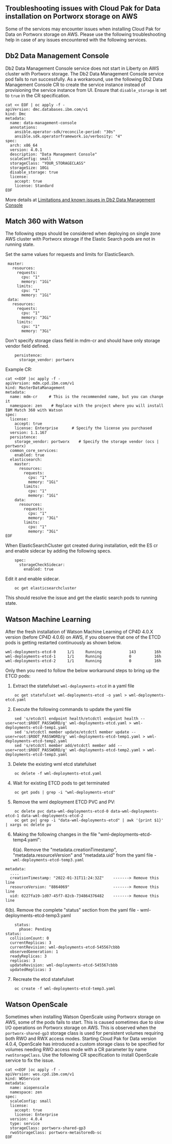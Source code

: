 ## Troubleshooting issues with Cloud Pak for Data installation on Portworx storage on AWS

Some of the services may encounter issues when installing Cloud Pak for Data on Portworx storage on AWS.  Please use the following troubleshooting help in case of any issues encountered with the following services.

## Db2 Data Management Console

Db2 Data Management Console service does not start in Liberty on AWS cluster with Portworx storage. The Db2 Data Management Console service pod fails to run successfully. As a workaround, use the following Db2 Data Management Console CR to create the service instance instead of provisioning the service instance from UI.  Ensure that  `disable_storage` is set to  `true`  in the CR specification.

```plaintext
cat << EOF | oc apply -f -
apiVersion: dmc.databases.ibm.com/v1
kind: Dmc
metadata:
  name: data-management-console
  annotations:
    ansible.operator-sdk/reconcile-period: "30s"
    ansible.sdk.operatorframework.io/verbosity: "4"  
spec:
  arch: x86_64
  version: 4.0.1
  description: "Data Management Console"
  scaleConfig: small
  storageClass: "YOUR_STORAGECLASS"
  storageSize: 10Gi   
  disable_storage: true
  license:
    accept: true 
    license: Standard   
EOF
```
More details at  [Limitations and known issues in Db2 Data Management Console](https://www.ibm.com/docs/en/cloud-paks/cp-data/4.0?topic=issues-db2-data-management-console)


## Match 360 with Watson

The following steps should be considered when deploying on single zone AWS cluster with Portworx storage if the Elastic Search pods are not in running state.

Set the same values for requests and limits for ElasticSearch.
```
 master:
   resources:
     requests:
       cpu: "1"
       memory: "1Gi"
     limits:
       cpu: "1"
       memory: "1Gi"
 data:
   resources:
     requests:
       cpu: "1"
       memory: "3Gi"
     limits:
       cpu: "1"
       memory: "3Gi"
```
Don't specify storage class field in mdm-cr and should have only storage vendor field defined.
```
    persistence:
      storage_vendor: portworx 
```
Example CR:

```
cat <<EOF |oc apply -f -
apiVersion: mdm.cpd.ibm.com/v1
kind: MasterDataManagement
metadata:
  name: mdm-cr     # This is the recommended name, but you can change it
  namespace: zen    # Replace with the project where you will install IBM Match 360 with Watson
spec:
  license:
    accept: true
    license: Enterprise      # Specify the license you purchased
  version: 1.1.167
  persistence:
    storage_vendor: portworx    # Specify the storage vendor (ocs | portworx)
  common_core_services:
    enabled: true
  elasticsearch:
    master:
      resources:
        requests:
          cpu: "1"
          memory: "1Gi"
        limits:
          cpu: "1"
          memory: "1Gi"
    data:
      resources:
        requests:
          cpu: "1"
          memory: "3Gi"
        limits:
          cpu: "1"
          memory: "3Gi"
EOF
```

When ElasticSearchCluster got created during installation, edit the ES cr and enable sidecar by adding the following specs.
```
    spec:
      storageCheckSidecar:
        enabled: true
```
Edit it and enable sidecar.
```
	oc get elasticsearchcluster
```
This should resolve the issue and get the elastic search pods to running state.


## Watson Machine Learning

After the fresh installation of Watson Machine Learning of CP4D 4.0.X version (before CP4D 4.0.6) on AWS, if you observe that one of the ETCD pods is getting restarted continuously as shown below.

```
wml-deployments-etcd-0     1/1     Running            143        16h
wml-deployments-etcd-1     1/1     Running            0          16h
wml-deployments-etcd-2     1/1     Running            0          16h
```

Only then you need to follow the below workaround steps to bring up the ETCD pods:

1.  Extract the statefulset `wml-deployments-etcd` in a yaml file

```
	oc get statefulset wml-deployments-etcd -o yaml > wml-deployments-etcd.yaml
```

2.  Execute the following commands to update the yaml file

```
	sed 's/etcdctl endpoint health/etcdctl endpoint health --user=root:$ROOT_PASSWORD/g' wml-deployments-etcd.yaml > wml-deployments-etcd-temp1.yaml
	sed 's/etcdctl member update/etcdctl member update --user=root:$ROOT_PASSWORD/g' wml-deployments-etcd-temp1.yaml > wml-deployments-etcd-temp2.yaml
	sed 's/etcdctl member add/etcdctl member add --user=root:$ROOT_PASSWORD/g' wml-deployments-etcd-temp2.yaml > wml-deployments-etcd-temp3.yaml

```

3.  Delete the existing wml etcd statefulset

```
	oc delete -f wml-deployments-etcd.yaml
```

4.  Wait for existing ETCD pods to get terminated

```
	oc get pods | grep -i "wml-deployments-etcd"
```

5.  Remove the wml deployment ETCD PVC and PV:

```
	oc delete pvc data-wml-deployments-etcd-0 data-wml-deployments-etcd-1 data-wml-deployments-etcd-2	
	oc get pv| grep -i "data-wml-deployments-etcd" | awk '{print $1}' | xargs oc delete pv
```

6.  Making the following changes in the file "wml-deployments-etcd-temp4.yaml":

	6(a). Remove the "metadata.creationTimestamp", "metadata.resourceVersion" and "metadata.uid" from the yaml file -  `wml-deployments-etcd-temp3.yaml`

```
metadata:
  ....
  creationTimestamp: "2022-01-31T11:24:32Z"    -------> Remove this line
  resourceVersion: "8864069"                   -------> Remove this line 
  uid: 0227fa19-1d07-45f7-82cb-734864376482	   -------> Remove this line 
```

6(b). Remove the complete "status" section from the yaml file -  wml-deployments-etcd-temp3.yaml

```
    status:
      phase: Pending
status:
  collisionCount: 0
  currentReplicas: 3
  currentRevision: wml-deployments-etcd-545567cbbb
  observedGeneration: 1
  readyReplicas: 3
  replicas: 3
  updateRevision: wml-deployments-etcd-545567cbbb
  updatedReplicas: 3
```

7.  Recreate the etcd statefulset
```
	oc create -f wml-deployments-etcd-temp3.yaml
```

## Watson OpenScale


Sometimes when installing Watson OpenScale using Portworx storage on AWS, some of the pods fails to start.  This is caused sometimes due to slow I/O operations on Portworx storage on AWS.  This is observed when the  `portworx-shared-gp3` storage class is used for persistent volumes requiring both RWO and RWX access modes.  Starting Cloud Pak for Data version 4.0.4, OpenScale has introduced a custom storage class to be specified for volumes needing RWO access mode with a CR parameter by name `rwoStorageClass`.   Use the following CR specification to install OpenScale service to fix the issue.

```
cat <<EOF |oc apply -f -
apiVersion: wos.cpd.ibm.com/v1
kind: WOService
metadata:
  name: aiopenscale
  namespace: zen
spec:
  scaleConfig: small
  license:
    accept: true
    license: Enterprise
  version: 4.0.4
  type: service
  storageClass: portworx-shared-gp3
  rwoStorageClass: portworx-metastoredb-sc
EOF
```









